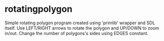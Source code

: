 # rotatingpolygon
Simple rotating polygon program created using 'primlib' wrapper and SDL itself. Use LEFT/RIGHT arrows to rotate the polygon and UP/DOWN to zoom in/out. Change the number of polygons's sides using EDGES constant.
